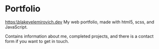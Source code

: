 # Portfolio
[https:\\blakevelemirovich.dev](https://blakevelemirovich.com/)
My web portfolio, made with html5, scss, and JavaScript.

Contains information about me, completed projects, and there is a contact form if you want to get in touch.
